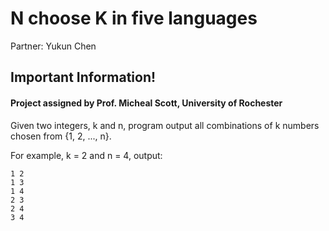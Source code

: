 # N choose K in five languages
Partner: Yukun Chen
## Important Information!
#### Project assigned by Prof. Micheal Scott, University of Rochester
Given two integers, k and n, program output all combinations of k numbers chosen from {1, 2, ..., n}.

For example, k = 2 and n = 4, output:

    1 2
    1 3
    1 4
    2 3
    2 4
    3 4
